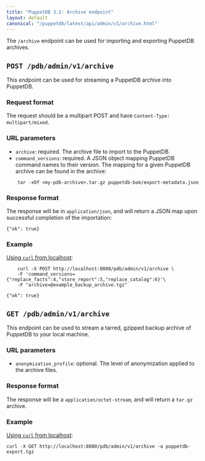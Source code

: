 ```yaml
---
title: "PuppetDB 3.2: Archive endpoint"
layout: default
canonical: "/puppetdb/latest/api/admin/v1/archive.html"
---
```


[curl]: ../curl.html#using-curl-from-localhost-non-sslhttp

The `/archive` endpoint can be used for importing and exporting PuppetDB archives.

## `POST /pdb/admin/v1/archive`

This endpoint can be used for streaming a PuppetDB archive into PuppetDB.

### Request format

The request should be a multipart POST and have `Content-Type: multipart/mixed`.

### URL parameters

* `archive`: required. The archive file to import to the PuppetDB.
* `command_versions`: required. A JSON object mapping PuppetDB command names to their version. The mapping for a given PuppetDB archive can be found in the archive:

~~~ shell
    tar -xOf <my-pdb-archive>.tar.gz puppetdb-bak/export-metadata.json
~~~

### Response format

The response will be in `application/json`, and will return a JSON map upon successful completion of the importation:

    {"ok": true}

### Example

[Using `curl` from localhost][curl]:

        curl -X POST http://localhost:8080/pdb/admin/v1/archive \
        -F 'command_versions={"replace_facts":4,"store_report":5,"replace_catalog":6}'\
        -F "archive=@example_backup_archive.tgz"

    {"ok": true}

## `GET /pdb/admin/v1/archive`

This endpoint can be used to stream a tarred, gzipped backup archive of PuppetDB to your local machine.

### URL parameters

* `anonymization_profile`: optional. The level of anonymization applied to the archive files.

### Response format

The response will be a `application/octet-stream`, and will return a `tar.gz` archive.

### Example

[Using `curl` from localhost][curl]:

    curl -X GET http://localhost:8080/pdb/admin/v1/archive -o puppetdb-export.tgz
